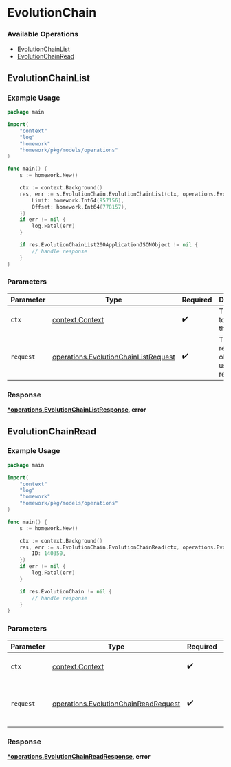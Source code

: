 # EvolutionChain

### Available Operations

* [EvolutionChainList](#evolutionchainlist)
* [EvolutionChainRead](#evolutionchainread)

## EvolutionChainList

### Example Usage

```go
package main

import(
	"context"
	"log"
	"homework"
	"homework/pkg/models/operations"
)

func main() {
    s := homework.New()

    ctx := context.Background()
    res, err := s.EvolutionChain.EvolutionChainList(ctx, operations.EvolutionChainListRequest{
        Limit: homework.Int64(957156),
        Offset: homework.Int64(778157),
    })
    if err != nil {
        log.Fatal(err)
    }

    if res.EvolutionChainList200ApplicationJSONObject != nil {
        // handle response
    }
}
```

### Parameters

| Parameter                                                                                    | Type                                                                                         | Required                                                                                     | Description                                                                                  |
| -------------------------------------------------------------------------------------------- | -------------------------------------------------------------------------------------------- | -------------------------------------------------------------------------------------------- | -------------------------------------------------------------------------------------------- |
| `ctx`                                                                                        | [context.Context](https://pkg.go.dev/context#Context)                                        | :heavy_check_mark:                                                                           | The context to use for the request.                                                          |
| `request`                                                                                    | [operations.EvolutionChainListRequest](../../models/operations/evolutionchainlistrequest.md) | :heavy_check_mark:                                                                           | The request object to use for the request.                                                   |


### Response

**[*operations.EvolutionChainListResponse](../../models/operations/evolutionchainlistresponse.md), error**


## EvolutionChainRead

### Example Usage

```go
package main

import(
	"context"
	"log"
	"homework"
	"homework/pkg/models/operations"
)

func main() {
    s := homework.New()

    ctx := context.Background()
    res, err := s.EvolutionChain.EvolutionChainRead(ctx, operations.EvolutionChainReadRequest{
        ID: 140350,
    })
    if err != nil {
        log.Fatal(err)
    }

    if res.EvolutionChain != nil {
        // handle response
    }
}
```

### Parameters

| Parameter                                                                                    | Type                                                                                         | Required                                                                                     | Description                                                                                  |
| -------------------------------------------------------------------------------------------- | -------------------------------------------------------------------------------------------- | -------------------------------------------------------------------------------------------- | -------------------------------------------------------------------------------------------- |
| `ctx`                                                                                        | [context.Context](https://pkg.go.dev/context#Context)                                        | :heavy_check_mark:                                                                           | The context to use for the request.                                                          |
| `request`                                                                                    | [operations.EvolutionChainReadRequest](../../models/operations/evolutionchainreadrequest.md) | :heavy_check_mark:                                                                           | The request object to use for the request.                                                   |


### Response

**[*operations.EvolutionChainReadResponse](../../models/operations/evolutionchainreadresponse.md), error**

